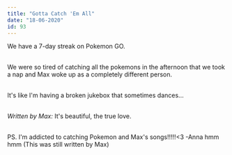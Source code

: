 ```yaml
---
title: "Gotta Catch 'Em All"
date: "18-06-2020"
id: 93
---
```

We have a 7-day streak on Pokemon GO. <br><br>

We were so tired of catching all the pokemons in the afternoon that we took a nap and Max woke up as a completely different person. <br><br>

It's like I'm having a broken jukebox that sometimes dances...<br><br>

*Written by Max:*
It's beautiful, the true love.<br><br>

PS. I'm addicted to catching Pokemon and Max's songs!!!!!<3 -Anna hmm hmm (This was still written by Max)